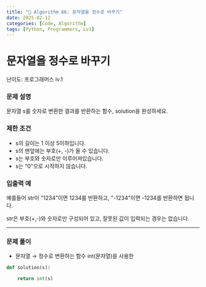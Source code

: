 ```yaml
---
title: "🧠 Algorithm 66: 문자열을 정수로 바꾸기"
date: 2025-02-12
categories: [Code, Algorithm]
tags: [Python, Programmers, Lv1]
---
```


# 문자열을 정수로 바꾸기

난이도: 프로그래머스 lv.1

### **문제 설명**

문자열 s를 숫자로 변환한 결과를 반환하는 함수, solution을 완성하세요.

### 제한 조건

- s의 길이는 1 이상 5이하입니다.
- s의 맨앞에는 부호(+, -)가 올 수 있습니다.
- s는 부호와 숫자로만 이루어져있습니다.
- s는 "0"으로 시작하지 않습니다.

### 입출력 예

예를들어 str이 "1234"이면 1234를 반환하고, "-1234"이면 -1234를 반환하면 됩니다.

str은 부호(+,-)와 숫자로만 구성되어 있고, 잘못된 값이 입력되는 경우는 없습니다.

---

### 문제 풀이

- 문자열 → 정수로 변환하는 함수 int(문자열)을 사용한

```python
def solution(s):

    return int(s)
```